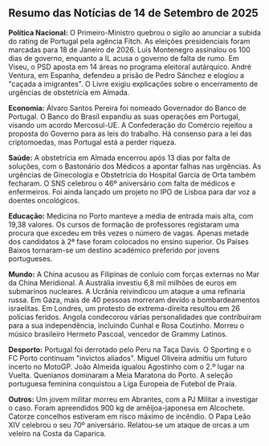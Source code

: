 ## Resumo das Notícias de 14 de Setembro de 2025

**Política Nacional:** O Primeiro-Ministro quebrou o sigilo ao anunciar a subida do rating de Portugal pela agência Fitch. As eleições presidenciais foram marcadas para 18 de Janeiro de 2026. Luís Montenegro assinalou os 100 dias de governo, enquanto a IL acusa o governo de falta de rumo. Em Viseu, o PSD aposta em 14 áreas no programa eleitoral autárquico. André Ventura, em Espanha, defendeu a prisão de Pedro Sánchez e elogiou a "caçada a imigrantes". O Livre exigiu explicações sobre o encerramento de urgências de obstetrícia em Almada.

**Economia:** Álvaro Santos Pereira foi nomeado Governador do Banco de Portugal. O Banco do Brasil expandiu as suas operações em Portugal, visando um acordo Mercosul-UE. A Confederação do Comércio rejeitou a proposta do Governo para as leis do trabalho. Há consenso para a lei das criptomoedas, mas Portugal está a perder riqueza.

**Saúde:** A obstetrícia em Almada encerrou após 13 dias por falta de soluções, com o Bastonário dos Médicos a apontar falhas nas urgências. As urgências de Ginecologia e Obstetrícia do Hospital Garcia de Orta também fecharam. O SNS celebrou o 46º aniversário com falta de médicos e enfermeiros. Foi ainda lançado um projeto no IPO de Lisboa para dar voz a doentes oncológicos.

**Educação:** Medicina no Porto manteve a média de entrada mais alta, com 19,38 valores. Os cursos de formação de professores registaram uma procura que excedeu em três vezes o número de vagas. Apenas metade dos candidatos à 2ª fase foram colocados no ensino superior. Os Países Baixos tornaram-se um destino académico preferido por jovens portugueses.

**Mundo:** A China acusou as Filipinas de conluio com forças externas no Mar da China Meridional. A Austrália investiu 6,8 mil milhões de euros em submarinos nucleares. A Ucrânia reivindicou um ataque a uma refinaria russa. Em Gaza, mais de 40 pessoas morreram devido a bombardeamentos israelitas. Em Londres, um protesto de extrema-direita resultou em 26 polícias feridos. Angola condecorou várias personalidades que contribuíram para a sua independência, incluindo Cunhal e Rosa Coutinho. Morreu o músico brasileiro Hermeto Pascoal, vencedor de Grammy Latinos.

**Desporto:** Portugal foi derrotado pelo Peru na Taça Davis. O Sporting e o FC Porto continuam "invictos aliados". Miguel Oliveira admitiu um futuro incerto no MotoGP. João Almeida igualou Agostinho com o 2.º lugar na Vuelta. Quenianos dominaram a Meia Maratona do Porto. A seleção portuguesa feminina conquistou a Liga Europeia de Futebol de Praia.
 
**Outros:** Um jovem militar morreu em Abrantes, com a PJ Militar a investigar o caso. Foram apreendidos 900 kg de amêijoa-japonesa em Alcochete. Catorze concelhos estiveram em risco máximo de incêndio. O Papa Leão XIV celebrou o seu 70º aniversário. Relatou-se um ataque de orcas a um veleiro na Costa da Caparica.